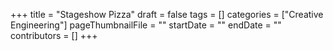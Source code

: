 +++
title = "Stageshow Pizza"
draft = false
tags = []
categories = ["Creative Engineering"]
pageThumbnailFile = ""
startDate = ""
endDate = ""
contributors = []
+++
